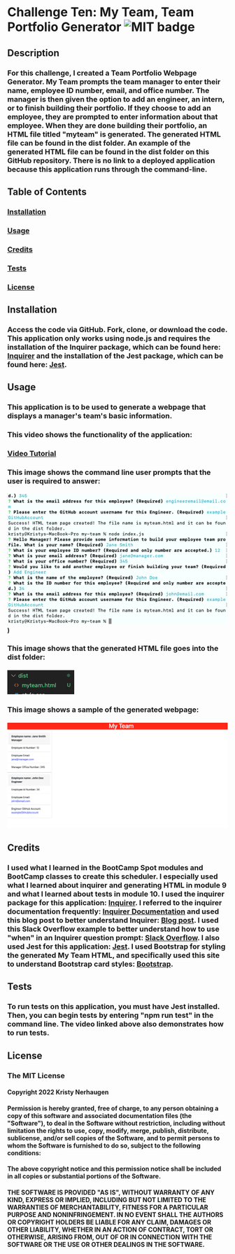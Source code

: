 # Challenge Ten: My Team, Team Portfolio Generator ![MIT badge](https://img.shields.io/badge/License-MIT-yellow.svg)

## Description
### For this challenge, I created a Team Portfolio Webpage Generator. My Team prompts the team manager to enter their name, employee ID number, email, and office number. The manager is then given the option to add an engineer, an intern, or to finish building their portfolio. If they choose to add an employee, they are prompted to enter information about that employee. When they are done building their portfolio, an HTML file titled "myteam" is generated. The generated HTML file can be found in the dist folder. An example of the generated HTML file can be found in the dist folder on this GitHub repository. There is no link to a deployed application because this application runs through the command-line.

## Table of Contents 
  ### [Installation](#installation)
  ### [Usage](#usage)
  ### [Credits](#credits) 
  ### [Tests](#tests)
  ### [License](#license)

## Installation
### Access the code via GitHub. Fork, clone, or download the code. This application only works using node.js and requires the installation of the Inquirer package, which can be found here: [Inquirer](https://www.npmjs.com/package/inquirer) and the installation of the Jest package, which can be found here: [Jest](https://jestjs.io/docs/getting-started).

## Usage
### This application is to be used to generate a webpage that displays a manager's team's basic information. 

### This video shows the functionality of the application:
### [Video Tutorial](https://drive.google.com/file/d/1dh9zhsSssgnzY6K5Cax6huQypqKOLm9L/view?usp=sharing)
### This image shows the command line user prompts that the user is required to answer:
#### ![Screen shot of command line prompts](/assets/images/screenshottwo.png))
### This image shows that the generated HTML file goes into the dist folder:
#### ![Screen shot of dist folder](/assets/images/screenshotthree.png)
### This image shows a sample of the generated webpage:
#### ![Screen shot of sample HTML](assets/images/screenshotone.png)

## Credits 
### I used what I learned in the BootCamp Spot modules and BootCamp classes to create this scheduler. I especially used what I learned about inquirer and generating HTML in module 9 and what I learned about tests in module 10. I used the inquirer package for this application: [Inquirer](https://www.npmjs.com/package/inquirer#questions). I referred to the inquirer documentation frequently: [Inquirer Documentation](https://www.npmjs.com/package/inquirer#methods) and used this blog post to better understand Inquirer: [Blog post](https://pakstech.com/blog/inquirer-js/). I used this Slack Overflow example to better understand how to use "when" in an Inquirer question prompt: [Slack Overflow](https://stackoverflow.com/questions/56412516/conditional-prompt-rendering-in-inquirer). I also used Jest for this application: [Jest](https://jestjs.io/docs/getting-started). I used Bootstrap for styling the generated My Team HTML, and specifically used this site to understand Bootstrap card styles: [Bootstrap](https://getbootstrap.com/docs/4.5/components/card/ ). 

## Tests
### To run tests on this application, you must have Jest installed. Then, you can begin tests by entering "npm run test" in the command line. The video linked above also demonstrates how to run tests. 

## License
 ### The MIT License 
 #### Copyright 2022 Kristy Nerhaugen 
 #### Permission is hereby granted, free of charge, to any person obtaining a copy of this software and associated documentation files (the "Software"), to deal in the Software without restriction, including without limitation the rights to use, copy, modify, merge, publish, distribute, sublicense, and/or sell copies of the Software, and to permit persons to whom the Software is furnished to do so, subject to the following conditions: 
 #### The above copyright notice and this permission notice shall be included in all copies or substantial portions of the Software. 
 #### THE SOFTWARE IS PROVIDED "AS IS", WITHOUT WARRANTY OF ANY KIND, EXPRESS OR IMPLIED, INCLUDING BUT NOT LIMITED TO THE WARRANTIES OF MERCHANTABILITY, FITNESS FOR A PARTICULAR PURPOSE AND NONINFRINGEMENT. IN NO EVENT SHALL THE AUTHORS OR COPYRIGHT HOLDERS BE LIABLE FOR ANY CLAIM, DAMAGES OR OTHER LIABILITY, WHETHER IN AN ACTION OF CONTRACT, TORT OR OTHERWISE, ARISING FROM, OUT OF OR IN CONNECTION WITH THE SOFTWARE OR THE USE OR OTHER DEALINGS IN THE SOFTWARE. 